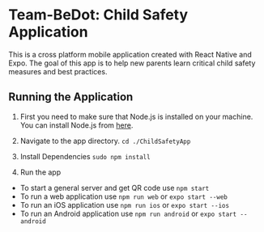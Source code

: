 # Team-BeDot: Child Safety Application

This is a cross platform mobile application created with React Native and Expo. The goal of this app is to help new parents learn critical child safety measures and best practices. 

## Running the Application
1. First you need to make sure that Node.js is installed on your machine.
You can install Node.js from [here](https://nodejs.org/en/download/). 

2. Navigate to the app directory.
`cd ./ChildSafetyApp`

3. Install Dependencies 
`sudo npm install`

4. Run the app
- To start a general server and get QR code use `npm start`
- To run a web application use `npm run web` or `expo start --web`
- To run an iOS application use `npm run ios` or `expo start --ios`
- To run an Android application use `npm run android` or `expo start --android`
